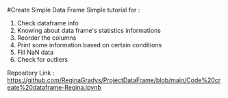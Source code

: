 #Create Simple Data Frame
Simple tutorial for :
1. Check dataframe info
2. Knowing about data frame's statistics informations
3. Reorder the columns
4. Print some information based on certain conditions
5. Fill NaN data
6. Check for outliers

Repository Link : https://github.com/ReginaGradys/ProjectDataFrame/blob/main/Code%20create%20dataframe-Regina.ipynb
